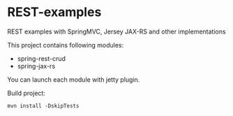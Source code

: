 REST-examples
=============

REST examples with SpringMVC, Jersey JAX-RS and other implementations

This project contains following modules:
* spring-rest-crud
* spring-jax-rs

You can launch each module with jetty plugin.

Build project:

`mvn install -DskipTests`